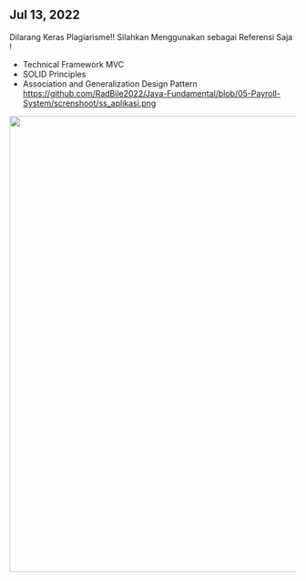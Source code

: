 ## Jul 13, 2022

Dilarang Keras Plagiarisme!! Silahkan Menggunakan sebagai Referensi Saja !

- Technical Framework MVC
- SOLID Principles
- Association and Generalization Design Pattern
https://github.com/RadBile2022/Java-Fundamental/blob/05-Payroll-System/screnshoot/ss_aplikasi.png


<img src="https://github.com/RadBile2022/Java-Fundamental/blob/05-Payroll-System/screnshoot/ss_aplikasi.png" width="800" align="left">

